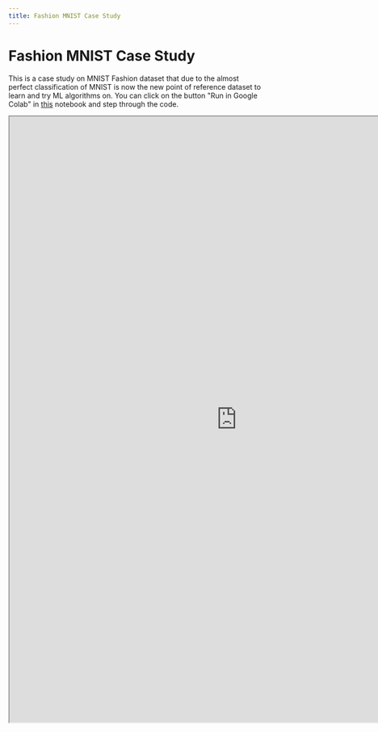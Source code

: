 ```yaml
---
title: Fashion MNIST Case Study
---
```


# Fashion MNIST Case Study

This is a case study on MNIST Fashion dataset that due to the almost perfect classification of MNIST is now the new point of reference dataset to learn and try ML algorithms on. You can click on the button "Run in Google Colab" in [this](https://www.tensorflow.org/tutorials/keras/basic_classification) notebook and step through the code.  

<iframe src="https://nbviewer.jupyter.org/github/tensorflow/docs/blob/master/site/en/tutorials/keras/classification.ipynb" width="900" height="1200"></iframe>


